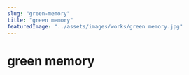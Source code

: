 ```yaml
---
slug: "green-memory"
title: "green memory"
featuredImage: "../assets/images/works/green memory.jpg"
---
```


# green memory
